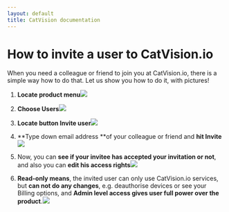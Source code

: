 ```yaml
---
layout: default
title: CatVision documentation
---
```


# How to invite a user to CatVision.io

When you need a colleague or friend to join you at CatVision.io, there is a simple way how to do that. Let us show you how to do it, with pictures!

1. **Locate product menu**![]({{site.baseurl}}/catvision/assets/images/cvio_invite_1.png)
2. **Choose Users**![]({{site.baseurl}}/catvision/assets/images/cvio_invite_2.png)
3. **Locate button Invite user**![]({{site.baseurl}}/catvision/assets/images/cvio_invite_3.png)
4. **Type down email address **of your colleague or friend and **hit Invite**![]({{site.baseurl}}/catvision/assets/images/cvio_invite_4.png)
5. Now, you can **see if your invitee has accepted your invitation or not**, and also you can **edit his access rights**![]({{site.baseurl}}/catvision/assets/images/cvio_invite_5.png)

6. **Read-only means**, the invited user can only use CatVision.io services, but **can not do any changes**, e.g. deauthorise devices or see your Billing options, and **Admin level access gives user full power over the product**.![]({{site.baseurl}}/catvision/assets/images/cvio_invite_6.png)



